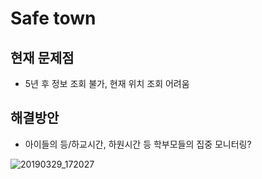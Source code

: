 # Safe town

## 현재 문제점
- 5년 후 정보 조회 불가, 현재 위치 조회 어려움

## 해결방안
- 아이들의 등/하교시간, 하원시간 등 학부모들의 집중 모니터링?

![20190329_172027](https://user-images.githubusercontent.com/49058255/55219121-65778c80-5247-11e9-9005-feb8610db727.jpg)





































